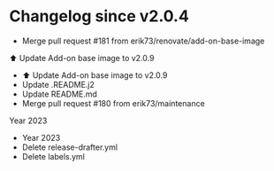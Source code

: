 # Changelog since v2.0.4
- Merge pull request #181 from erik73/renovate/add-on-base-image

⬆️ Update Add-on base image to v2.0.9 
- ⬆️ Update Add-on base image to v2.0.9 
- Update .README.j2 
- Update README.md 
- Merge pull request #180 from erik73/maintenance

Year 2023 
- Year 2023 
- Delete release-drafter.yml 
- Delete labels.yml 
